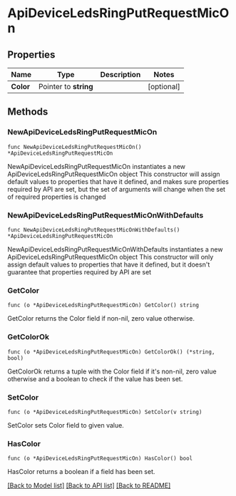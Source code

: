 # ApiDeviceLedsRingPutRequestMicOn

## Properties

Name | Type | Description | Notes
------------ | ------------- | ------------- | -------------
**Color** | Pointer to **string** |  | [optional] 

## Methods

### NewApiDeviceLedsRingPutRequestMicOn

`func NewApiDeviceLedsRingPutRequestMicOn() *ApiDeviceLedsRingPutRequestMicOn`

NewApiDeviceLedsRingPutRequestMicOn instantiates a new ApiDeviceLedsRingPutRequestMicOn object
This constructor will assign default values to properties that have it defined,
and makes sure properties required by API are set, but the set of arguments
will change when the set of required properties is changed

### NewApiDeviceLedsRingPutRequestMicOnWithDefaults

`func NewApiDeviceLedsRingPutRequestMicOnWithDefaults() *ApiDeviceLedsRingPutRequestMicOn`

NewApiDeviceLedsRingPutRequestMicOnWithDefaults instantiates a new ApiDeviceLedsRingPutRequestMicOn object
This constructor will only assign default values to properties that have it defined,
but it doesn't guarantee that properties required by API are set

### GetColor

`func (o *ApiDeviceLedsRingPutRequestMicOn) GetColor() string`

GetColor returns the Color field if non-nil, zero value otherwise.

### GetColorOk

`func (o *ApiDeviceLedsRingPutRequestMicOn) GetColorOk() (*string, bool)`

GetColorOk returns a tuple with the Color field if it's non-nil, zero value otherwise
and a boolean to check if the value has been set.

### SetColor

`func (o *ApiDeviceLedsRingPutRequestMicOn) SetColor(v string)`

SetColor sets Color field to given value.

### HasColor

`func (o *ApiDeviceLedsRingPutRequestMicOn) HasColor() bool`

HasColor returns a boolean if a field has been set.


[[Back to Model list]](../README.md#documentation-for-models) [[Back to API list]](../README.md#documentation-for-api-endpoints) [[Back to README]](../README.md)


